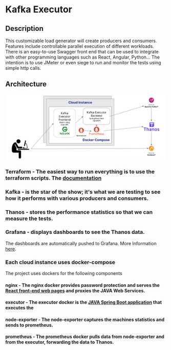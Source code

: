 # Kafka Executor
## Description
This customizable load generator will create producers and consumers.
Features include controllable parallel execution of different workloads.
There is an easy-to-use Swagger front end that can be used to integrate
with other programming languages such as React, Angular, Python...
The intention is to use JMeter or even siege to run and monitor the tests
using simple http calls.

## Architecture
![Architecture](architecture.png)

### Terraform - The easiest way to run everything is to use the terraform scripts.  The [documentation](terraform/README.md)    

### Kafka - is the star of the show; it's what we are testing to see how it performs with various producers and consumers.

### Thanos - stores the performance statistics so that we can measure the tests.

### Grafana - displays dashboards to see the Thanos data.

The dashboards are automatically pushed to Grafana.  More Information [here](docker-compose/grafana/README.md).

### Each cloud instance uses docker-compose

The project uses dockers for the following components

#### nginx - The nginx docker provides password protection and serves the [React front-end web pages](websrc/README.md) and proxies the JAVA Web Services. 

#### executor - The executor docker is the [JAVA Spring Boot application](src/main/README.md) that executes the  

#### node-exporter - The node-exporter captures the machines statistics and sends to prometheus.

#### prometheus - The prometheus docker pulls data from node-exporter and from the executor, forwarding the data to Thanos.



